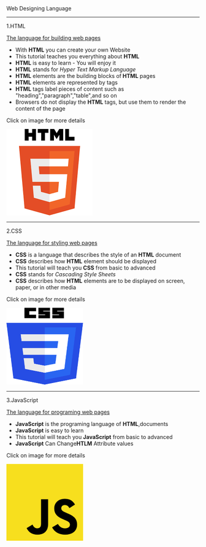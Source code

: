 <html>
     <title>
         Web Designing Language
     </title>
     <head>Web Designing Language</head><hr/>
     <body>
    <p>1.HTML</p>
     <u> The language for building web pages</u>
     <ul>
         <li>With <b>HTML</b> you can create your own Website</li>
         <li>This tutorial teaches you everything about <b>HTML</b></li>
         <li><b>HTML</b> is easy to learn - You will enjoy it</li>
         <li><b>HTML</b> stands for <i>Hyper Text Markup Language</i></li>
         <li><b>HTML</b> elements are the building blocks of<b> HTML</b> pages</li>
         <li><b>HTML</b> elements are represented by tags</li>
         <li><b>HTML</b> tags label pieces of content such as "heading","paragraph","table",and so on</li>
         <li>Browsers do not display the <b>HTML</b> tags, but use them to render the content of the page</li>
     </ul>
     <p>Click on image for more details</p>
     <a href="https://html.com">
    <img src="html.png">
     </a><hr/>
     <p>2.CSS</p>
     <u> The language for styling web pages</u>
     <ul>
         <li><b>CSS</b> is a language that describes the style of an <b>HTML</b> document</li>
         <li><b>CSS</b> describes how <b>HTML</b> element should be displayed</li>
         <li>This tutorial will teach you <b>CSS</b> from basic to advanced</li>
         <li><b>CSS</b> stands for <i>Cascading Style Sheets</i></li>
         <li><b>CSS</b> describes how <b>HTML</b> elements are to be displayed on screen, paper, or in other media </li>
     </ul>
     <p>Click on image for more details</p>
     <a href="https://css.com">
    <img src="css.png" width="200"height="200">
     </a><hr/>
     <p>3.JavaScript</p>
     <u> The language for programing web pages</u>
     <ul>
         <li><b>JavaScript</b> is the programing language of <b>HTML</b>,documents</li>
         <li><b>JavaScript</b> is easy to learn</li>
         <li>This tutorial will teach you <b>JavaScript</b> from basic to advanced</li>
         <li><b>JavaScript</b> Can Change<b>HTLM</b> Attribute values</li>
     </ul>
     <p>Click on image for more details</p>
     <a href="https://www.javascript.com/">
    <img src="js.png" width="200"height="200">
     </body>
</html>
